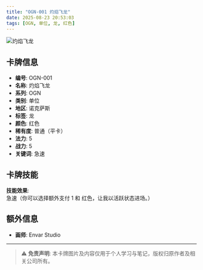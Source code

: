 ```yaml
---
title: "OGN-001 灼焰飞龙"
date: 2025-08-23 20:53:03
tags: [OGN, 单位, 龙, 红色]
---
```

![灼焰飞龙](https://cdn.jsdelivr.net/gh/choowx2002/project_k_image@main/OGN/cn/OGN-001.png)

## 卡牌信息

- **编号**: OGN-001  
- **名称**: 灼焰飞龙  
- **系列**: OGN  
- **类别**: 单位  
- **地区**: 诺克萨斯  
- **标签**: 龙  
- **颜色**: 红色  
- **稀有度**: 普通（平卡）  
- **法力**: 5  
- **战力**: 5  
- **关键词**: 急速  

## 卡牌技能

**技能效果**:  
急速（你可以选择额外支付 1 和 红色，让我以活跃状态进场。）

## 额外信息

- **画师**: Envar Studio  

***

> ⚠️ **免责声明**: 本卡牌图片及内容仅用于个人学习与笔记，版权归原作者及相关公司所有。

